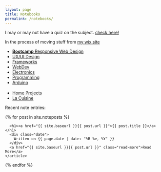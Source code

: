 ```yaml
---
layout: page
title: Notebooks
permalink: /notebooks/
---
```


<div class="notebooks-list">
  <p> I may or may not have a quiz on the subject. <a href="https://teiresa.github.io/background/quiz/quizes.html">check here! </a></p>
<p> In the process of moving stuff from <a href="https://techkeen.wixsite.com/website/"> my wix site </a>
</p>

  <ul>
    <li> <a href="https://teiresa.github.io/rwd/"> <b> Bootcamp</b> Responsive Web Design </a> </li>
    <li> <a href="https://teiresa.github.io/gallery/resources/wireframes/wireframes-notebook.html"> UX/UI Design </a> </li>
    <li> <a href="https://teiresa.github.io/responsive-site/strap/practice1.html"> Frameworks </a> </li>
    <li> <a href="https://techkeen.wixsite.com/website/"> WebDev </a> </li>
    <li> <a href="https://techkeen.wixsite.com/website/"> Electronics </a> </li>
    <li> <a href="https://techkeen.wixsite.com/website/"> Programming </a> </li>
    <li><a href="https://techkeen.wixsite.com/website/"> Arduino </a> </li>
    <br>
    <li> <a href="https://techkeen.wixsite.com/website/"> Home Projects </a> </li>
    <li> <a href="https://techkeen.wixsite.com/website/"> La Cuisine </a> </li>
  </ul>
</div>

Recent note entries:

<div class="posts">
  {% for post in site.noteposts %}
    <article class="post">

      <h1><a href="{{ site.baseurl }}{{ post.url }}">{{ post.title }}</a></h1>
      <div class="date">
        Written on {{ page.date | date: "%B %e, %Y" }}
      </div>
      <a href="{{ site.baseurl }}{{ post.url }}" class="read-more">Read More</a>
    </article>
  {% endfor %}
</div>
